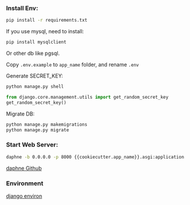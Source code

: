 ### Install Env:
```bash
pip install -r requirements.txt
```

If you use mysql, need to install:
```bash
pip install mysqlclient
```
Or other db like pgsql.

Copy `.env.example` to `app_name` folder, and rename `.env`

Generate SECRET_KEY:
```bash
python manage.py shell
```

```python
from django.core.management.utils import get_random_secret_key
get_random_secret_key()
```

Migrate DB:
```bash
python manage.py makemigrations
python manage.py migrate
```

### Start Web Server:
```bash
daphne -b 0.0.0.0 -p 8000 {{cookiecutter.app_name}}.asgi:application
```

[daphne Github](https://github.com/django/daphne)


### Environment
[django environ](https://django-environ.readthedocs.io/en/latest/#)